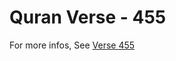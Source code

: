 # Quran Verse - 455 

For more infos, See [Verse 455](https://www.quranbookk.com/quran/search?q=455)